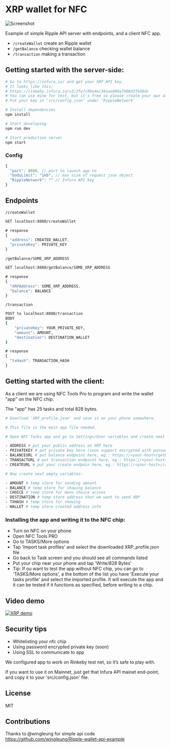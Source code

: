 # XRP wallet for NFC

![Screenshot](FlRGjciVp3fbWDvvOGdVFcuFTef2-bup52br6.jpeg)

Example of simple Ripple API server with endpoints, and a client NFC app.

* `/createWallet` create an Ripple wallet
* `/getBalance` checking wallet balance
* `/transaction` making a transaction

## Getting started with the server-side:

```sh
# Go to https://infura.io/ and get your XRP API key.
# It looks like this: 
# https://rinkeby.infura.io/v3/3fe7c90a4ec34aae900a7900d3fb48dc
# You can use mine for test, but it's free so please create your own at https://infura.io/
# Put your key in 'src/config.json' under 'RippleNetwork'
```

```sh
# Install dependencies
npm install
```

```sh
# Start developing
npm run dev
```

```sh
# Start production server
npm start
```

### Config

```js
{
  "port": 8080, // port to launch app to
  "bodyLimit": "1kb", // max size of request json object
  "RippleNetwork": "" // Infura API key
}
```

## Endpoints

`/createWallet`

```sh
GET localhost:8080/createWallet
```

```js
# response
{
  "address": CREATED_WALLET,
  "privateKey": PRIVATE_KEY
}
```

`/getBalance/SOME_XRP_ADDRESS`

```sh
GET localhost:8080/getBalance/SOME_XRP_ADDRESS
```

```js
# response
{
  "XRPAddress": SOME_XRP_ADDRESS,
  "balance": BALANCE
}
```

`/transaction`

```sh
POST to localhost:8080/transaction
BODY
{
	"privateKey": YOUR_PRIVATE_KEY,
	"amount": AMOUNT,
	"destination": DESTINATION_WALLET
}
```

```js
# response
{
  "txHash": TRANSACTION_HASH
}
```
## Getting started with the client:

As a client we are using NFC Tools Pro to program and write the wallet "app" on the NFC chip.

The "app" has 25 tasks and total 828 bytes.

```sh
# Download 'XRP_profile.json' and save it on your phone somewhere.

# This file is the main app file needed.
```

```sh
# Open NFC Tasks app and go to Settings/User variables and create next important five variables and fill in with your details:

- ADDRESS # put your public address on XRP here
- PRIVATEKEY # put private key here (soon support encrypted with password)
- BALANCEURL # put balance endpoint here, eg.: https://<your-host>/getBalance/<your-XRP-public-address>
- TRANSACTURL # put transaction endpoint here, eg.: https://<your-host>/transaction
- CREATEURL # put your create endpoin here, eg.: https://<your-host>/createWallet

# Now create next empty variables:

- AMOUNT # temp store for sending amount
- BALANCE # temp store for showing balance
- CHOICE # temp store for menu choice acions
- DESTINATION # temp store address that we want to send XRP
- TXHASH # temp store for showing 
- WALLET # temp store created address info 
```

### Installing the app and writing it to the NFC chip:

- Turn on NFC on your phone
- Open NFC Tools PRO 
- Go to TASKS/More options
- Tap 'Import task profiles' and select the downloaded XRP_profile.json file
- Go back to Task screen and you should see all commands listed
- Put your chip near your phone and tap 'Write/828 Bytes'
- Tip: If ou want to test the app without NFC chip, you can go to 'TASKS/More options', a the bottom of the list you have 'Execute your tasks profile' and select the imported profile. It will execute the app and it can be tested if it functions as specified, before writing to a chip.

## Video demo

[![XRP demo](https://img.youtube.com/vi/k4gaIoJ8-uo/0.jpg)](https://www.youtube.com/watch?v=k4gaIoJ8-uo)

## Security tips
- Whitelisting your nfc chip
- Using password encrypted private key (soon)
- Using SSL to communicate to app

We configured app to work on Rinkeby test net, so it’s safe to play with.

If you want to use it on Mainnet, just get that Infura API mainet end-point, and 
copy it to your 'src/config.json' file.

## License

MIT

## Contributions

Thanks to @wingleung for simple api code https://github.com/wingleung/Ripple-wallet-api-example
